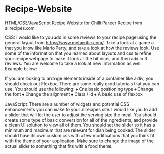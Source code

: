 # Recipe-Website
HTML/CSS/JavaScript Recipe Website for Chilli Paneer Recipe from allrecipes.com


CSS: I would like to you add in some reviews to your recipe page using the general layout from
https://www.metacritic.com/. Take a look at a game a that you know like Mario Party, and take
a look at how the reviews look. Use some of the information that you learned about layouts
and css to refine your recipe webpage to make it look a little bit nicer, and then add in 3
reviews. You are welcome to take a look at new information as well.
Example below:

If you are looking to arrange elements inside of a container like a div, you should check out
Flexbox. There are some really good tutorials that you can use.
You should use the following:
⦁ One basic positioning type
⦁ Change the font
⦁ Change the alignment
⦁ Class / id
⦁ A basic use of flexbox

JavaScript: There are a number of widgets and potential CSS enhancements
you can make to your allrecipes site.   I would like you to add a slider that will let
the user to adjust the serving size the meal. 
You should create some type of basic conversion for all of the ingredients,
and provide a clean UI solution to view all of them.  You should set the slider so it has a minimum
and maximum that are relevant for dish being cooked.  The slider should have its own custom css with
a few modifications that you think fit with the theme of your application.  Make sure to change the image of the actual
slider to something that fits with a food theme.
